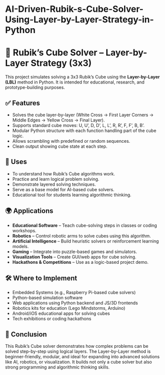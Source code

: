 # AI-Driven-Rubik-s-Cube-Solver-Using-Layer-by-Layer-Strategy-in-Python

# 🧠 Rubik’s Cube Solver – Layer-by-Layer Strategy (3x3)

This project simulates solving a 3x3 Rubik’s Cube using the **Layer-by-Layer (LBL)** method in Python. It is intended for educational, research, and prototype-building purposes.



## ✅ Features

- Solves the cube layer-by-layer (White Cross → First Layer Corners → Middle Edges → Yellow Cross → Final Layer).
- Supports standard cube moves: U, U’, D, D’, L, L’, R, R’, F, F’, B, B’.
- Modular Python structure with each function handling part of the cube logic.
- Allows scrambling with predefined or random sequences.
- Clean output showing cube state at each step.



## 📌 Uses

- To understand how Rubik’s Cube algorithms work.
- Practice and learn logical problem solving.
- Demonstrate layered solving techniques.
- Serve as a base model for AI-based cube solvers.
- Educational tool for students learning algorithmic thinking.



## 🌍 Applications

- **Educational Software** – Teach cube-solving steps in classes or coding workshops.
- **Robotics** – Control robotic arms to solve cubes using this algorithm.
- **Artificial Intelligence** – Build heuristic solvers or reinforcement learning models.
- **Gaming** – Integrate into puzzle-based games and simulators.
- **Visualization Tools** – Create GUI/web apps for cube solving.
- **Hackathons & Competitions** – Use as a logic-based project demo.



## 🛠️ Where to Implement

- Embedded Systems (e.g., Raspberry Pi-based cube solvers)
- Python-based simulation software
- Web applications using Python backend and JS/3D frontends
- Robotics kits for education (Lego Mindstorms, Arduino)
- Android/iOS educational apps for solving cubes
- Tech exhibitions or coding hackathons



## 🏁 Conclusion

This Rubik’s Cube solver demonstrates how complex problems can be solved step-by-step using logical layers. The Layer-by-Layer method is beginner-friendly, modular, and ideal for expanding into advanced solutions like AI, robotics, or visualization. It builds not only a cube solver but also strong programming and algorithmic thinking skills.


